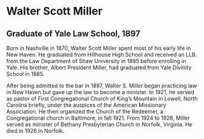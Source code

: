 # Walter Scott Miller
## Graduate of Yale Law School, 1897
Born in Nashville in 1870, Walter Scott Miller spent most of his early life in New Haven. He graduated from Hillhouse High School and received an LLB. from the Law Department of Shaw University in 1895 before enrolling in Yale. His brother, Albert President Miller, had graduated from Yale Divinity School in 1885. 

After being admitted to the bar in 1897, Walter S. Miller began practicing law in New Haven but gave up the law to become a minister. In 1921, he served as pastor of First Congregational Church of King’s Mountain in Lowell, North Carolina briefly, under the auspices of the American Missionary Association. He then organized the Church of the Redeemer, a Congregational church in Baltimore, in fall 1921. From 1924 to 1926, Miller served as minister of Bethany Presbyterian Church in Norfolk, Virginia. He died in 1926 in Norfolk.
